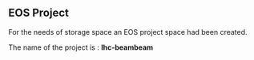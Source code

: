 ## EOS Project

For the needs of storage space an EOS project space had been created.

The name of the project is : **lhc-beambeam**
